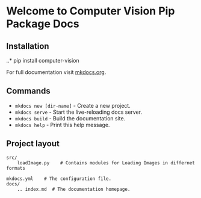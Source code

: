 # Welcome to Computer Vision Pip Package Docs


## Installation
..* pip install computer-vision

For full documentation visit [mkdocs.org](https://github.com/nishgaba-ai/computer-vision).

## Commands

* `mkdocs new [dir-name]` - Create a new project.
* `mkdocs serve` - Start the live-reloading docs server.
* `mkdocs build` - Build the documentation site.
* `mkdocs help` - Print this help message.

## Project layout

    src/
        loadImage.py    # Contains modules for Loading Images in differnet formats

    mkdocs.yml    # The configuration file.
    docs/
        .. index.md  # The documentation homepage.
